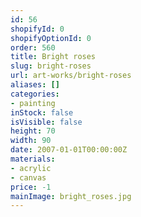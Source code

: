 ```yaml
---
id: 56
shopifyId: 0
shopifyOptionId: 0
order: 560
title: Bright roses
slug: bright-roses
url: art-works/bright-roses
aliases: []
categories:
- painting
inStock: false
isVisible: false
height: 70
width: 90
date: 2007-01-01T00:00:00Z
materials:
- acrylic
- canvas
price: -1
mainImage: bright_roses.jpg
---
```

